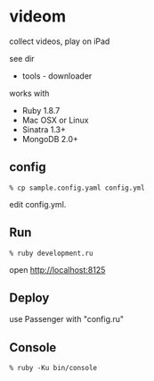 videom
======
collect videos, play on iPad


see dir

* tools - downloader

works with 

* Ruby 1.8.7
* Mac OSX or Linux
* Sinatra 1.3+
* MongoDB 2.0+


config
------

    % cp sample.config.yaml config.yml

edit config.yml.


Run
---

    % ruby development.ru

open [http://localhost:8125](http://localhost:8125)


Deploy
------
use Passenger with "config.ru"


Console
-------

    % ruby -Ku bin/console